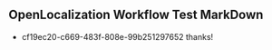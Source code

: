 ## OpenLocalization Workflow Test MarkDown
* cf19ec20-c669-483f-808e-99b251297652 thanks!

<!--HONumber=Oct16_HO4-->


